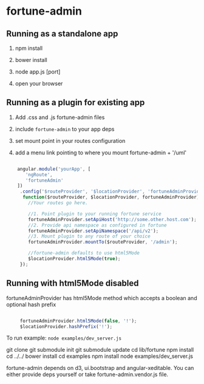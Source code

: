 fortune-admin
=============

## Running as a standalone app

1) npm install

2) bower install

3) node app.js [port]

4) open your browser

## Running as a plugin for existing app

1) Add .css and .js fortune-admin files

2) include `fortune-admin` to your app deps

3) set mount point in your routes configuration

4) add a menu link pointing to where you mount fortune-admin + '/uml'

```js

    angular.module('yourApp', [
       'ngRoute',
       'fortuneAdmin'
    ])
     .config('$routeProvider', '$locationProvider', 'fortuneAdminProvider',
      function($routeProvider, $locationProvider, fortuneAdminProvider){
        //Your routes go here.

        //1. Point plugin to your running fortune service
        fortuneAdminProvider.setApiHost('http://some.other.host.com');
        //2. Provide api namespace as configured in fortune
        fortuneAdminProvider.setApiNamespace('/api/v2');
        //3. Mount plugin to any route of your choice
        fortuneAdminProvider.mountTo($routeProvider, '/admin');

        //fortune-admin defaults to use html5Mode
        $locationProvider.html5Mode(true);
     });
```

## Running with html5Mode disabled

fortuneAdminProvider has html5Mode method which accepts a boolean and optional hash prefix

```js

     fortuneAdminProvider.html5Mode(false, '!');
     $locationProvider.hashPrefix('!');

```

To run example: `node examples/dev_server.js`

git clone
git submodule init
git submodule update
cd lib/fortune
npm install
cd ../../
bower install
cd examples
npm install
node examples/dev_server.js

fortune-admin depends on d3, ui.bootstrap and angular-xeditable.
You can either provide deps yourself or take fortune-admin.vendor.js file.
